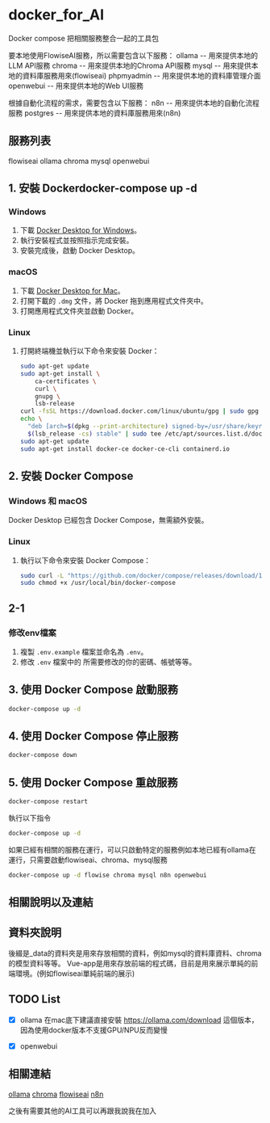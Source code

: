 # docker_for_AI
Docker compose 把相關服務整合一起的工具包

要本地使用FlowiseAI服務，所以需要包含以下服務：
ollama -- 用來提供本地的LLM API服務
chroma -- 用來提供本地的Chroma API服務
mysql -- 用來提供本地的資料庫服務用來(flowiseai)
phpmyadmin -- 用來提供本地的資料庫管理介面
openwebui -- 用來提供本地的Web UI服務

根據自動化流程的需求，需要包含以下服務：
n8n -- 用來提供本地的自動化流程服務
postgres -- 用來提供本地的資料庫服務用來(n8n)

## 服務列表

flowiseai
ollama
chroma
mysql
openwebui

## 1. 安裝 Dockerdocker-compose up -d

### Windows
1. 下載 [Docker Desktop for Windows](https://desktop.docker.com/win/stable/Docker%20Desktop%20Installer.exe)。
2. 執行安裝程式並按照指示完成安裝。
3. 安裝完成後，啟動 Docker Desktop。

### macOS
1. 下載 [Docker Desktop for Mac](https://desktop.docker.com/mac/stable/Docker.dmg)。
2. 打開下載的 `.dmg` 文件，將 Docker 拖到應用程式文件夾中。
3. 打開應用程式文件夾並啟動 Docker。

### Linux
1. 打開終端機並執行以下命令來安裝 Docker：
   ```bash
   sudo apt-get update
   sudo apt-get install \
       ca-certificates \
       curl \
       gnupg \
       lsb-release
   curl -fsSL https://download.docker.com/linux/ubuntu/gpg | sudo gpg --dearmor -o /usr/share/keyrings/docker-archive-keyring.gpg
   echo \
     "deb [arch=$(dpkg --print-architecture) signed-by=/usr/share/keyrings/docker-archive-keyring.gpg] https://download.docker.com/linux/ubuntu \
     $(lsb_release -cs) stable" | sudo tee /etc/apt/sources.list.d/docker.list > /dev/null
   sudo apt-get update
   sudo apt-get install docker-ce docker-ce-cli containerd.io
   ```

## 2. 安裝 Docker Compose

### Windows 和 macOS
Docker Desktop 已經包含 Docker Compose，無需額外安裝。

### Linux
1. 執行以下命令來安裝 Docker Compose：
   ```bash
   sudo curl -L "https://github.com/docker/compose/releases/download/1.29.2/docker-compose-$(uname -s)-$(uname -m)" -o /usr/local/bin/docker-compose
   sudo chmod +x /usr/local/bin/docker-compose
   ```

## 2-1

### 修改env檔案

1. 複製 `.env.example` 檔案並命名為 `.env`。
2. 修改 `.env` 檔案中的 所需要修改的你的密碼、帳號等等。

## 3. 使用 Docker Compose 啟動服務

```bash
docker-compose up -d
```

## 4. 使用 Docker Compose 停止服務

```bash
docker-compose down
```

## 5. 使用 Docker Compose 重啟服務

```bash
docker-compose restart
```

執行以下指令
  
  ```bash
  docker-compose up -d
  ```

  如果已經有相關的服務在運行，可以只啟動特定的服務例如本地已經有ollama在運行，只需要啟動flowiseai、chroma、mysql服務

  ```bash
  docker-compose up -d flowise chroma mysql n8n openwebui
  ```

  ## 相關說明以及連結

## 資料夾說明

  後綴是_data的資料夾是用來存放相關的資料，例如mysql的資料庫資料、chroma的模型資料等等。
  Vue-app是用來存放前端的程式碼，目前是用來展示單純的前端環境。(例如flowiseai單純前端的展示)

## TODO List

- [x] ollama 在mac底下建議直接安裝 https://ollama.com/download 這個版本，因為使用docker版本不支援GPU/NPU反而變慢
- [x] openwebui


## 相關連結

[ollama](https://ollama.com/)
[chroma](https://www.trychroma.com/)
[flowiseai](https://flowiseai.com/)
[n8n](https://n8n.io/)


之後有需要其他的AI工具可以再跟我說我在加入